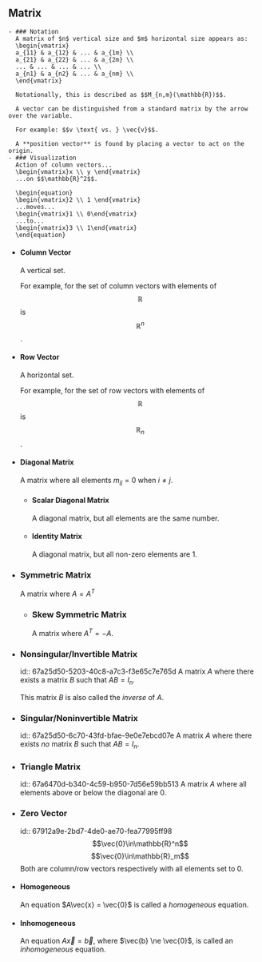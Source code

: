 ## Matrix
	- ### Notation
	  A matrix of $n$ vertical size and $m$ horizontal size appears as:
	  \begin{vmatrix}
	  a_{11} & a_{12} & ... & a_{1m} \\
	  a_{21} & a_{22} & ... & a_{2m} \\
	  ... & ... & ... & ... \\
	  a_{n1} & a_{n2} & ... & a_{nm} \\
	  \end{vmatrix}
	  
	  Notationally, this is described as $$M_{n,m}(\mathbb{R})$$.
	  
	  A vector can be distinguished from a standard matrix by the arrow over the variable.
	  
	  For example: $$v \text{ vs. } \vec{v}$$.
	  
	  A **position vector** is found by placing a vector to act on the origin.
	- ### Visualization
	  Action of column vectors...
	  \begin{vmatrix}x \\ y \end{vmatrix}
	  ...on $$\mathbb{R}^2$$.
	  
	  \begin{equation}
	  \begin{vmatrix}2 \\ 1 \end{vmatrix}
	  ...moves...
	  \begin{vmatrix}1 \\ 0\end{vmatrix}
	  ...to...
	  \begin{vmatrix}3 \\ 1\end{vmatrix}
	  \end{equation}
- #### Column Vector
  A vertical set.
  
  For example, for the set of column vectors with elements of $$\mathbb{R}$$ is $$\mathbb{R}^{n}$$.
- #### Row Vector
  A horizontal set.
  
  For example, for the set of row vectors with elements of $$\mathbb{R}$$ is $$\mathbb{R}_{n}$$.
- #### Diagonal Matrix
  A matrix where all elements $m_{ij} = 0\text{ when }i\ne j$.
	- #### Scalar Diagonal Matrix
	  A diagonal matrix, but all elements are the same number.
	- #### Identity Matrix
	  A diagonal matrix, but all non-zero elements are 1.
- ### Symmetric Matrix
  A matrix where $A=A^T$
	- ### Skew Symmetric Matrix
	  A matrix where $A^T= -A$.
- ### Nonsingular/Invertible Matrix
  id:: 67a25d50-5203-40c8-a7c3-f3e65c7e765d
  A matrix $A$ where there exists a matrix $B$ such that $AB = I_n$.
  
  This matrix $B$ is also called the *inverse* of $A$.
- ### Singular/Noninvertible Matrix
  id:: 67a25d50-6c70-43fd-bfae-9e0e7ebcd07e
  A matrix $A$ where there exists *no* matrix $B$ such that $AB=I_n$.
- ### Triangle Matrix
  id:: 67a6470d-b340-4c59-b950-7d56e59bb513
  A matrix $A$ where all elements above or below the diagonal are $0$.
- ### Zero Vector
  id:: 67912a9e-2bd7-4de0-ae70-fea77995ff98
  $$\vec{0}\in\mathbb{R}^n$$
  $$\vec{0}\in\mathbb{R}_m$$
  Both are column/row vectors respectively with all elements set to 0.
- #### Homogeneous
  An equation $A\vec{x} = \vec{0}$ is called a *homogeneous* equation.
- #### Inhomogeneous
  An equation $A\vec{x} = \vec{b}$, where $\vec{b} \ne \vec{0}$, is called an *inhomogeneous* equation.